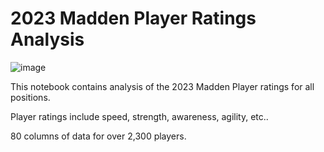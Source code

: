 # 2023 Madden Player Ratings Analysis
![image](https://github.com/dtrade84/2023-Madden-Player-Ratings-Analysis/assets/44825926/50369b74-511a-45f3-b2ff-e21f328e1d9c)



This notebook contains analysis of the 2023 Madden Player ratings for all positions.

Player ratings include speed, strength, awareness, agility, etc..

80 columns of data for over 2,300 players.
